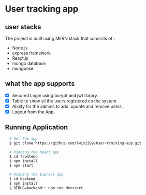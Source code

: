 # User tracking app

## user stacks
The project is built using MERN stack that consisits of :

- Node.js
- express framework
- React.js
- mongo database
- mongoose

## what the app supports

- [X] Secured Login using bcrypt and jwt library.
- [X] Table to show all the users registered on the system.
- [X] Ability for the admins to add, update and remove users.
- [X] Logout from the App.

## Running Application

```sh
  # Get the app
  $ git clone https://github.com/Twixii99/User-tracking-app.git
  
  # Running the React app
  $ cd frontend
  $ npm install
  $ npm start

  # Running the Express app
  $ cd backend
  $ npm install
  $ DEBUG=backend:* npm run devstart
```

